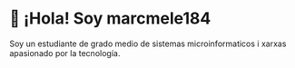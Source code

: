 # 👋 ¡Hola! Soy marcmele184

Soy un estudiante de grado medio de sistemas microinformaticos i xarxas apasionado por la tecnología.
